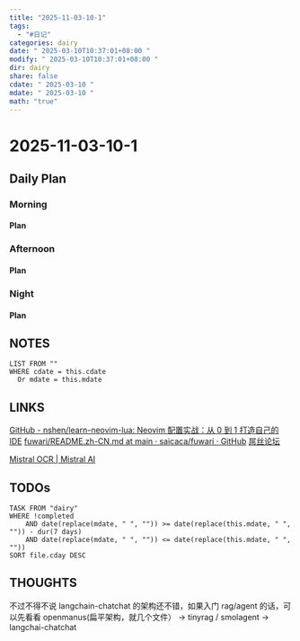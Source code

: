 ```yaml
---
title: "2025-11-03-10-1"
tags:
  - "#日记"
categories: dairy
date: " 2025-03-10T10:37:01+08:00 "
modify: " 2025-03-10T10:37:01+08:00 "
dir: dairy
share: false
cdate: " 2025-03-10 "
mdate: " 2025-03-10 "
math: "true"
---
```


# 2025-11-03-10-1

## Daily Plan

### Morning

#### Plan

### Afternoon

#### Plan

### Night

#### Plan

## NOTES

```dataview
LIST FROM "" 
WHERE cdate = this.cdate
  Or mdate = this.mdate
```

## LINKS
[GitHub - nshen/learn-neovim-lua: Neovim 配置实战：从 0 到 1 打造自己的 IDE](https://github.com/nshen/learn-neovim-lua)
[fuwari/README.zh-CN.md at main · saicaca/fuwari · GitHub](https://github.com/saicaca/fuwari/blob/main/README.zh-CN.md)
[屌丝论坛](https://assbbs.com/)

[Mistral OCR | Mistral AI](https://mistral.ai/en/news/mistral-ocr)
## TODOs

```dataview
TASK FROM "dairy" 
WHERE !completed 
	AND date(replace(mdate, " ", "")) >= date(replace(this.mdate, " ", "")) - dur(7 days) 
	AND date(replace(mdate, " ", "")) <= date(replace(this.mdate, " ", ""))
SORT file.cday DESC
```

## THOUGHTS
不过不得不说 langchain-chatchat 的架构还不错，如果入门 rag/agent 的话，可以先看看 openmanus(扁平架构，就几个文件） -> tinyrag / smolagent -> langchai-chatchat